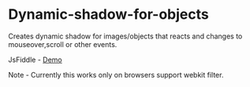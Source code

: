 # Dynamic-shadow-for-objects
Creates dynamic shadow for images/objects that reacts and changes to mouseover,scroll or other events.

JsFiddle - <a href="https://jsfiddle.net/jyjbcf8f/" target="_blank">Demo</a>

Note - Currently this works only on browsers support webkit filter.
